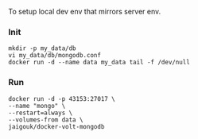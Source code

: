 To setup local dev env that mirrors server env.

### Init

```
mkdir -p my_data/db
vi my_data/db/mongodb.conf
docker run -d --name data my_data tail -f /dev/null
```

### Run

```
docker run -d -p 43153:27017 \
--name "mongo" \
--restart=always \
--volumes-from data \
jaigouk/docker-volt-mongodb
```
